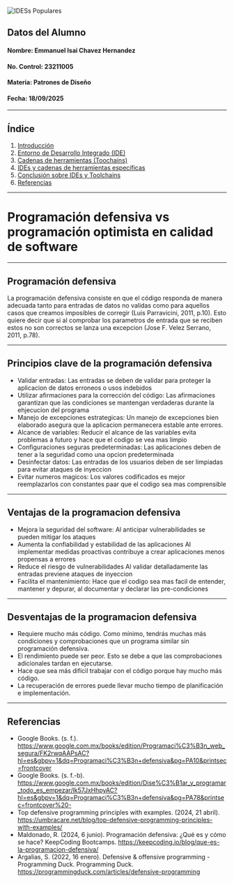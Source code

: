 ![IDESs Populares](https://www.tijuana.tecnm.mx//wp-content/uploads/2022/03/TecNM-ITT-sgc-2018-color-scaled-e1646127126124-1568x479.jpg)
## Datos del Alumno
#### Nombre: Emmanuel Isai Chavez Hernandez
#### No. Control: 23211005
#### Materia: Patrones de Diseño
#### Fecha: 18/09/2025

---

## Índice
1. [Introducción](#introducción)  
2. [Entorno de Desarrollo Integrado (IDE)](#entorno-de-desarrollo-integrado-ide)  
3. [Cadenas de herramientas (Toochains)](#cadenas-de-herramientas-toolchains)  
4. [IDEs y cadenas de herramientas específicas](#ides-y-cadenas-de-herramientas-específicas)
5. [Conclusión sobre IDEs y Toolchains](#conclusión-sobre-ides-y-toolchains)
6. [Referencias](#referencias)

---

# Programación defensiva vs programación optimista en calidad de software

---

## Programación defensiva 
La programación defensiva consiste en que el código responda de manera adecuada tanto para entradas de datos no validas como para aquellos casos que creamos imposibles de corregir (Luis Parravicini, 2011, p.10).
Esto quiere decir que si al comprobar los parametros de entrada que se reciben estos no son correctos se lanza una excepcion (Jose F. Velez Serrano, 2011, p.78).

---

## Principios clave de la programación defensiva
- Validar entradas: Las entradas se deben de validar para proteger la aplicacion de datos erroneos o usos indebidos
- Utilizar afirmaciones para la corrección del código: Las afirmaciones garantizan que las condiciones se mantengan verdaderas durante la ehjecucion del programa
- Manejo de excepciones estrategicas: Un manejo de excepciones bien elaborado asegura que la aplicacion permanecera estable ante errores.
- Alcance de variables: Reducir el alcance de las variables evita problemas a futuro y hace que el codigo se vea mas limpio
- Configuraciones seguras predeterminadas: Las aplicaciones deben de tener a la seguridad como una opcion predeterminada
- Desinfectar datos: Las entradas de los usuarios deben de ser limpiadas para evitar ataques de inyeccion
- Evitar numeros magicos: Los valores codificados es mejor reemplazarlos con constantes paar que el codigo sea mas comprensible

---

## Ventajas de la programacion defensiva
- Mejora la seguridad del software: Al anticipar vulnerabilidades se pueden mitigar los ataques
- Aumenta la confiabilidad y estabilidad de las aplicaciones Al implementar medidas proactivas contribuye a crear aplicaciones menos propensas a errores
- Reduce el riesgo de vulnerabilidades Al validar detalladamente las entradas previene ataques de inyeccion
- Facilita el mantenimiento: Hace que el codigo sea mas facil de entender, mantener y depurar, al documentar y declarar las pre-condiciones 

---

## Desventajas de la programacion defensiva
- Requiere mucho más código. Como mínimo, tendrás muchas más condiciones y comprobaciones que un programa similar sin programación defensiva.
- El rendimiento puede ser peor. Esto se debe a que las comprobaciones adicionales tardan en ejecutarse.
- Hace que sea más difícil trabajar con el código porque hay mucho más código.
- La recuperación de errores puede llevar mucho tiempo de planificación e implementación.

---
## Referencias
- Google Books. (s. f.). https://www.google.com.mx/books/edition/Programaci%C3%B3n_web_segura/FK2rwqAAPsAC?hl=es&gbpv=1&dq=Programaci%C3%B3n+defensiva&pg=PA10&printsec=frontcover
- Google Books. (s. f.-b). https://www.google.com.mx/books/edition/Dise%C3%B1ar_y_programar_todo_es_empezar/lk57JxHhpyAC?hl=es&gbpv=1&dq=Programaci%C3%B3n+defensiva&pg=PA78&printsec=frontcover%20-
- Top defensive programming principles with examples. (2024, 21 abril). https://umbracare.net/blog/top-defensive-programming-principles-with-examples/
- Maldonado, R. (2024, 6 junio). Programación defensiva: ¿Qué es y cómo se hace? KeepCoding Bootcamps. https://keepcoding.io/blog/que-es-la-programacion-defensiva/
- Argalias, S. (2022, 16 enero). Defensive & offensive programming - Programming Duck. Programming Duck. https://programmingduck.com/articles/defensive-programming

